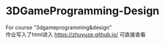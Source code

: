 # 3DGameProgramming-Design
For course "3dgameprogramming&amp;design"<br/>
作业写入了html进入 https://zhuyuze.github.io/ 可直接查看

